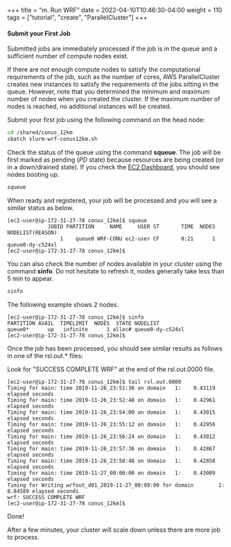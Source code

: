 +++
title = "m. Run WRF"
date = 2022-04-10T10:46:30-04:00
weight = 110
tags = ["tutorial", "create", "ParallelCluster"]
+++

#### Submit your First Job

Submitted jobs are immediately processed if the job is in the queue and a sufficient number of compute nodes exist.

If there are not enough compute nodes to satisfy the computational requirements of the job, such as the number of cores, AWS ParallelCluster creates new instances to satisfy the requirements of the jobs sitting in the queue. However, note that you determined the minimum and maximum number of nodes when you created the cluster. If the maximum number of nodes is reached, no additional instances will be created.

Submit your first job using the following command on the head node:

```bash
cd /shared/conus_12km
sbatch slurm-wrf-conus12km.sh
```

Check the status of the queue using the command **squeue**. The job will be first marked as pending (*PD* state) because resources are being created (or in a down/drained state). If you check the [EC2 Dashboard](https://console.aws.amazon.com/ec2), you should see nodes booting up.

```bash
squeue
```
When ready and registered, your job will be processed and you will see a similar status as below.
```console
[ec2-user@ip-172-31-27-78 conus_12km]$ squeue
             JOBID PARTITION     NAME     USER ST       TIME  NODES NODELIST(REASON)
                 1    queue0 WRF-CONU ec2-user CF       0:21      1 queue0-dy-c524xl
[ec2-user@ip-172-31-27-78 conus_12km]$
```

You can also check the number of nodes available in your cluster using the command **sinfo**. Do not hesitate to refresh it, nodes generally take less than 5 min to appear.

```bash
sinfo
```
 The following example shows 2 nodes.
```console
[ec2-user@ip-172-31-27-78 conus_12km]$ sinfo
PARTITION AVAIL  TIMELIMIT  NODES  STATE NODELIST
queue0*      up   infinite      1 alloc# queue0-dy-c524xl
[ec2-user@ip-172-31-27-78 conus_12km]$
```

Once the job has been processed, you should see similar results as follows in one of the rsl.out.* files:

Look for "SUCCESS COMPLETE WRF" at the end of the rsl.out.0000 file.

```console
[ec2-user@ip-172-31-27-78 conus_12km]$ tail rsl.out.0000
Timing for main: time 2019-11-26_23:51:36 on domain   1:    0.43119 elapsed seconds
Timing for main: time 2019-11-26_23:52:48 on domain   1:    0.42961 elapsed seconds
Timing for main: time 2019-11-26_23:54:00 on domain   1:    0.43015 elapsed seconds
Timing for main: time 2019-11-26_23:55:12 on domain   1:    0.42956 elapsed seconds
Timing for main: time 2019-11-26_23:56:24 on domain   1:    0.43012 elapsed seconds
Timing for main: time 2019-11-26_23:57:36 on domain   1:    0.42867 elapsed seconds
Timing for main: time 2019-11-26_23:58:48 on domain   1:    0.42858 elapsed seconds
Timing for main: time 2019-11-27_00:00:00 on domain   1:    0.43009 elapsed seconds
Timing for Writing wrfout_d01_2019-11-27_00:00:00 for domain        1:    8.84589 elapsed seconds
wrf: SUCCESS COMPLETE WRF
[ec2-user@ip-172-31-27-78 conus_12km]$
```


Done!

After a few minutes, your cluster will scale down unless there are more job to process.
